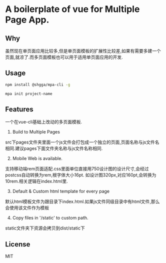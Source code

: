 # A boilerplate of vue for Multiple Page App.

## Why

虽然现在单页面应用比较多,但是单页面模板的扩展性比较差,如果有需要多建一个页面,就凉了.而多页面模板也可以用于适用单页面应用的开发.

## Usage

``` bash
npm install @shgga/mpa-cli -g

mpa init project-name
```

## Features

一个在vue-cli基础上改动的多页面模板.

1. Build to Multiple Pages

src下pages文件夹里面一个js文件会打包成一个独立的页面,页面名称与js文件名相同.建议pages下面文件夹名称与js文件名称相同.

2. Mobile Web is available.

支持移动端rem页面适配.css里面单位直接用750设计图的设计尺寸,会经过postcss自动转换为rem,根字体大小16pt. 如设计图320px,对应160pt,会转换为10rem.相关逻辑在index.html里.

3. Default & Custom html template for every page

默认html模板文件为跟目录下index.html.如果js文件同级目录中有html文件,那么会使用该文件作为模板

4. Copy files in '/static' to custom path.

static文件夹下资源会拷贝到dist/static下

## License

MIT
